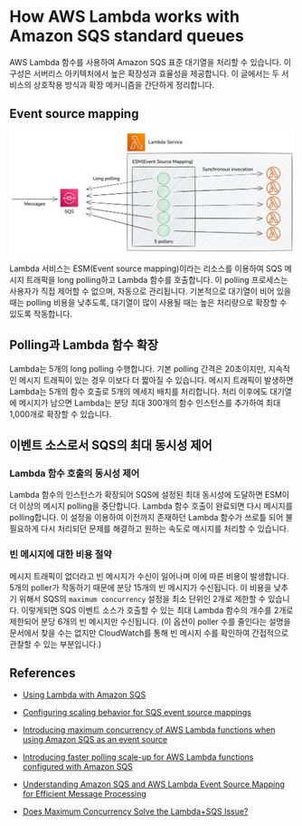 # How AWS Lambda works with Amazon SQS standard queues

AWS Lambda 함수를 사용하여 Amazon SQS 표준 대기열을 처리할 수 있습니다. 이 구성은 서버리스 아키텍처에서 높은 확장성과 효율성을 제공합니다. 이 글에서는 두 서비스의 상호작용 방식과 확장 메커니즘을 간단하게 정리합니다.

## Event source mapping

![event-source-mapping](../assets/event-source-mapping.png)

Lambda 서비스는 ESM(Event source mapping)이라는 리소스를 이용하여 SQS 메시지 트래픽을 long polling하고 Lambda 함수를 호출합니다. 이 polling 프로세스는 사용자가 직접 제어할 수 없으며, 자동으로 관리됩니다. 기본적으로 대기열이 비어 있을 때는 polling 비용을 낮추도록, 대기열이 많이 사용될 때는 높은 처리량으로 확장할 수 있도록 작동합니다.

## Polling과 Lambda 함수 확장

Lambda는 5개의 long polling 수행합니다. 기본 polling 간격은 20초이지만, 지속적인 메시지 트래픽이 있는 경우 이보다 더 짧아질 수 있습니다. 메시지 트래픽이 발생하면 Lambda는 5개의 함수 호출로 5개의 메세지 배치를 처리합니다. 처리 이후에도 대기열에 메시지가 남으면 Lambda는 분당 최대 300개의 함수 인스턴스를 추가하여 최대 1,000개로 확장할 수 있습니다.

## 이벤트 소스로서 SQS의 최대 동시성 제어

### Lambda 함수 호출의 동시성 제어

Lambda 함수의 인스턴스가 확장되어 SQS에 설정된 최대 동시성에 도달하면 ESM이 더 이상의 메시지 polling을 중단합니다. Lambda 함수 호출이 완료되면 다시 메시지를 polling합니다. 이 설정을 이용하여 이전까지 존재하던 Lambda 함수가 쓰로틀 되어 불필요하게 다시 처리되던 문제를 해결하고 원하는 속도로 메시지를 처리할 수 있습니다.

### 빈 메시지에 대한 비용 절약

메시지 트래픽이 없더라고 빈 메시지가 수신이 일어나며 이에 따른 비용이 발생합니다. 5개의 poller가 작동하기 때문에 분당 15개의 빈 메시지가 수신됩니다. 이 비용을 낮추기 위해서 SQS의 `maximum concurrency` 설정을 최소 단위인 2개로 제한할 수 있습니다. 이렇게되면 SQS 이벤트 소스가 호출할 수 있는 최대 Lambda 함수의 개수를 2개로 제한되어 분당 6개의 빈 메시지만 수신됩니다. (이 옵션이 poller 수를 줄인다는 설명을 문서에서 찾을 수는 없지만 CloudWatch를 통해 빈 메시지 수를 확인하여 간접적으로 관찰할 수 있는 부분입니다.)

## References

- [Using Lambda with Amazon SQS](https://docs.aws.amazon.com/lambda/latest/dg/with-sqs.html)

- [Configuring scaling behavior for SQS event source mappings](https://docs.aws.amazon.com/lambda/latest/dg/services-sqs-scaling.html)

- [Introducing maximum concurrency of AWS Lambda functions when using Amazon SQS as an event source](https://aws.amazon.com/ko/blogs/compute/introducing-maximum-concurrency-of-aws-lambda-functions-when-using-amazon-sqs-as-an-event-source/)

- [Introducing faster polling scale-up for AWS Lambda functions configured with Amazon SQS](https://aws.amazon.com/ko/blogs/compute/introducing-faster-polling-scale-up-for-aws-lambda-functions-configured-with-amazon-sqs/)

- [Understanding Amazon SQS and AWS Lambda Event Source Mapping for Efficient Message Processing](https://aws.amazon.com/ko/blogs/apn/understanding-amazon-sqs-and-aws-lambda-event-source-mapping-for-efficient-message-processing/)

- [Does Maximum Concurrency Solve the Lambda+SQS Issue?](https://zaccharles.medium.com/does-maximum-concurrency-solve-the-lambda-sqs-issue-3c19701e6e75)
